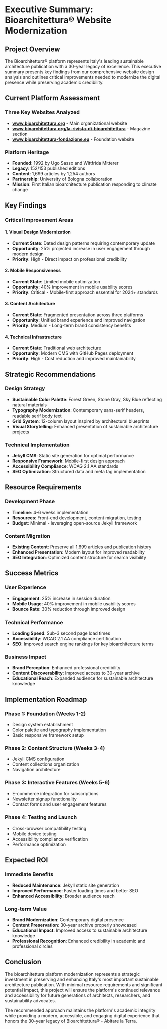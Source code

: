 # Executive Summary: Bioarchitettura® Website Modernization

## Project Overview

The Bioarchitettura® platform represents Italy's leading sustainable architecture publication with a 30-year legacy of excellence. This executive summary presents key findings from our comprehensive website design analysis and outlines critical improvements needed to modernize the digital presence while preserving academic credibility.

## Current Platform Assessment

### Three Key Websites Analyzed
- **www.bioarchitettura.org** - Main organizational website
- **www.bioarchitettura.org/la-rivista-di-bioarchitettura** - Magazine section  
- **www.bioarchitettura-fondazione.eu** - Foundation website

### Platform Heritage
- **Founded**: 1992 by Ugo Sasso and Wittfrida Mitterer
- **Legacy**: 152/153 published editions
- **Content**: 1,699 articles by 1,254 authors
- **Partnership**: University of Bologna collaboration
- **Mission**: First Italian bioarchitecture publication responding to climate change

## Key Findings

### Critical Improvement Areas

#### 1. Visual Design Modernization
- **Current State**: Dated design patterns requiring contemporary update
- **Opportunity**: 25% projected increase in user engagement through modern design
- **Priority**: High - Direct impact on professional credibility

#### 2. Mobile Responsiveness  
- **Current State**: Limited mobile optimization
- **Opportunity**: 40% improvement in mobile usability scores
- **Priority**: Critical - Mobile-first approach essential for 2024+ standards

#### 3. Content Architecture
- **Current State**: Fragmented presentation across three platforms
- **Opportunity**: Unified brand experience and improved navigation
- **Priority**: Medium - Long-term brand consistency benefits

#### 4. Technical Infrastructure
- **Current State**: Traditional web architecture
- **Opportunity**: Modern CMS with GitHub Pages deployment
- **Priority**: High - Cost reduction and improved maintainability

## Strategic Recommendations

### Design Strategy
- **Sustainable Color Palette**: Forest Green, Stone Gray, Sky Blue reflecting natural materials
- **Typography Modernization**: Contemporary sans-serif headers, readable serif body text
- **Grid System**: 12-column layout inspired by architectural blueprints
- **Visual Storytelling**: Enhanced presentation of sustainable architecture projects

### Technical Implementation
- **Jekyll CMS**: Static site generation for optimal performance
- **Responsive Framework**: Mobile-first design approach
- **Accessibility Compliance**: WCAG 2.1 AA standards
- **SEO Optimization**: Structured data and meta tag implementation

## Resource Requirements

### Development Phase
- **Timeline**: 4-6 weeks implementation
- **Resources**: Front-end development, content migration, testing
- **Budget**: Minimal - leveraging open-source Jekyll framework

### Content Migration
- **Existing Content**: Preserve all 1,699 articles and publication history
- **Enhanced Presentation**: Modern layout for improved readability
- **SEO Integration**: Optimized content structure for search visibility

## Success Metrics

### User Experience
- **Engagement**: 25% increase in session duration
- **Mobile Usage**: 40% improvement in mobile usability scores
- **Bounce Rate**: 30% reduction through improved design

### Technical Performance
- **Loading Speed**: Sub-3 second page load times
- **Accessibility**: WCAG 2.1 AA compliance certification
- **SEO**: Improved search engine rankings for key bioarchitecture terms

### Business Impact
- **Brand Perception**: Enhanced professional credibility
- **Content Discoverability**: Improved access to 30-year archive
- **Educational Reach**: Expanded audience for sustainable architecture knowledge

## Implementation Roadmap

### Phase 1: Foundation (Weeks 1-2)
- Design system establishment
- Color palette and typography implementation
- Basic responsive framework setup

### Phase 2: Content Structure (Weeks 3-4)
- Jekyll CMS configuration
- Content collections organization
- Navigation architecture

### Phase 3: Interactive Features (Weeks 5-6)
- E-commerce integration for subscriptions
- Newsletter signup functionality
- Contact forms and user engagement features

### Phase 4: Testing and Launch
- Cross-browser compatibility testing
- Mobile device testing
- Accessibility compliance verification
- Performance optimization

## Expected ROI

### Immediate Benefits
- **Reduced Maintenance**: Jekyll static site generation
- **Improved Performance**: Faster loading times and better SEO
- **Enhanced Accessibility**: Broader audience reach

### Long-term Value
- **Brand Modernization**: Contemporary digital presence
- **Content Preservation**: 30-year archive properly showcased  
- **Educational Impact**: Improved access to sustainable architecture knowledge
- **Professional Recognition**: Enhanced credibility in academic and professional circles

## Conclusion

The bioarchitettura platform modernization represents a strategic investment in preserving and enhancing Italy's most important sustainable architecture publication. With minimal resource requirements and significant potential impact, this project will ensure the platform's continued relevance and accessibility for future generations of architects, researchers, and sustainability advocates.

The recommended approach maintains the platform's academic integrity while providing a modern, accessible, and engaging digital experience that honors the 30-year legacy of Bioarchitettura® - Abitare la Terra.